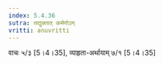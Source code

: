 ```yaml
---
index: 5.4.36
sutra: तद्युक्तात्‌ कर्मणोऽण्
vritti: anuvritti
---
```


वाचः ५/३ [5।4।35], व्याहृता-अर्थायाम् ७/१ [5।4।35]